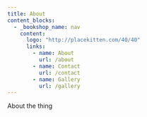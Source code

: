 ```yaml
---
title: About
content_blocks:
  - _bookshop_name: nav
    content:
      logo: "http://placekitten.com/40/40"
      links:
        - name: About
          url: /about
        - name: Contact
          url: /contact
        - name: Gallery
          url: /gallery
---
```


About the thing
